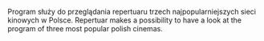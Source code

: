 Program służy do przeglądania repertuaru trzech najpopularniejszych sieci kinowych w Polsce.
Repertuar makes a possibility to have a look at the program of three most popular polish cinemas.
